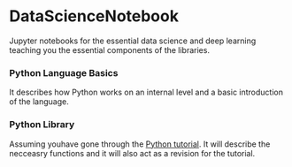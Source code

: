 # DataScienceNotebook
Jupyter notebooks for the essential data science and deep learning teaching you the essential components of the libraries.

<p><h3>Python Language Basics</h3>
It describes how Python works on an internal level and a basic introduction of the language.</p>
<p><h3>Python Library</h3>
Assuming youhave gone through the <a href = 'https://docs.python.org/3/tutorial/index.html'>Python tutorial</a>. It will describe the necceasry functions and it will also act as a revision for the tutorial.</p>
